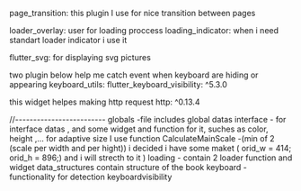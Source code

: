   page_transition:  this plugin I use for nice transition between pages

  loader_overlay:  user for loading proccess 
  loading_indicator:  when i need standart loader indicator i use it 

  flutter_svg:  for displaying  svg pictures

  two plugin below help me catch event when keyboard are hiding or appearing
  keyboard_utils: 
  flutter_keyboard_visibility: ^5.3.0

  this widget helpes making http request
   http: ^0.13.4 


//-------------------------
globals -file includes global datas
interface - for interface datas , and some widget and function for it, suches as color, height ,... 
            for adaptive size I use function CalculateMainScale -(min of 2 (scale per width and per hight))
            i decided i have some maket ( orid_w = 414; orid_h = 896;) and i will strecth to it
)
loading - contain 2 loader function and widget
data_structures  contain structure of the book 
keyboard - functionality for detection keyboardvisibility